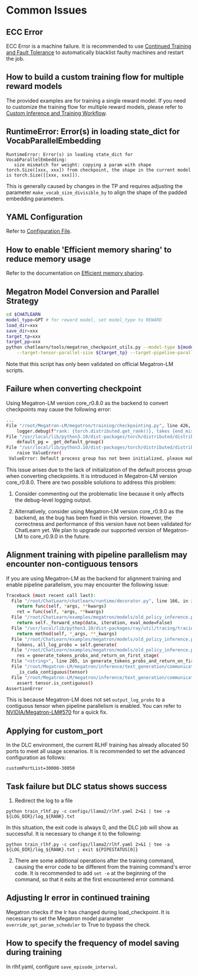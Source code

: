 # Common Issues
## ECC Error
ECC Error is a machine failure. It is recommended to use [Continued Training and Fault Tolerance](tutorial/continue_train.md) to automatically blacklist faulty machines and restart the job.
## How to build a custom training flow for multiple reward models
The provided examples are for training a single reward model. If you need to customize the training flow for multiple reward models, please refer to [Custom Inference and Training Workflow](tutorial/custom_model_flow.md).
## RuntimeError: Error(s) in loading state_dict for VocabParallelEmbedding
```
RuntimeError: Error(s) in loading state_dict for VocabParallelEmbedding:
   size mismatch for weight: copying a param with shape torch.Size([xxx, xxx]) from checkpoint, the shape in the current model is torch.Size([[xxx, xxx]]).
```
This is generally caused by changes in the TP and requires adjusting the parameter `make_vocab_size_divisible_by` to align the shape of the padded embedding parameters.
## YAML Configuration
Refer to [Configuration File](config_yaml.md).
## How to enable 'Efficient memory sharing' to reduce memory usage
Refer to the documentation on [Efficient memory sharing](tutorial/ems.md).
## Megatron Model Conversion and Parallel Strategy
```bash
cd $CHATLEARN
model_type=GPT # for reward model, set model_type to REWARD
load_dir=xxx
save_dir=xxx
target_tp=xxx
target_pp=xxx
python chatlearn/tools/megatron_checkpoint_utils.py --model-type ${model_type} --load-dir ${load_dir} --save-dir ${save_dir} \
    --target-tensor-parallel-size ${target_tp} --target-pipeline-parallel-size ${target_pp}
```
Note that this script has only been validated on official Megatron-LM scripts.
## Failure when converting checkpoint
Using Megatron-LM version core_r0.8.0 as the backend to convert checkpoints may cause the following error:

```bash
...
File "/root/Megatron-LM/megatron/training/checkpointing.py", line 426, in save_checkpoint
    logger.debug(f"rank: {torch.distributed.get_rank()}, takes {end_misc - start_misc} to finalize ckpt save ")
File "/usr/local/lib/python3.10/dist-packages/torch/distributed/distributed_c10d.py", line 1779, in get_rank
    default_pg = _get_default_group()
File "/usr/local/lib/python3.10/dist-packages/torch/distributed/distributed_c10d.py", line 1001, in _get_default_group
    raise ValueError(
 ValueError: Default process group has not been initialized, please make sure to call init_process_group.
```

This issue arises due to the lack of initialization of the default process group when converting checkpoints. It is introduced in Megatron-LM version core_r0.8.0. There are two possible solutions to address this problem:


1. Consider commenting out the problematic line because it only affects the debug-level logging output.

2. Alternatively, consider using Megatron-LM version core_r0.9.0 as the backend, as the bug has been fixed in this version. However, the correctness and performance of this version have not been validated for ChatLearn yet. We plan to upgrade our supported version of Megatron-LM to core_r0.9.0 in the future.

## Alignment training with pipeline parallelism may encounter non-contiguous tensors

If you are using Megatron-LM as the backend for alignment training and enable pipeline parallelism, you may encounter the following issue:

```bash
Traceback (most recent call last):
  File "/root/ChatLearn/chatlearn/runtime/decorator.py", line 166, in inner
    return func(self, *args, **kwargs)
    ret = func(self, *args, **kwargs)
  File "/root/ChatLearn/examples/megatron/models/old_policy_inference.py", line 408, in forward_step
    return self._forward_step(data, iteration, eval_mode=False)
  File "/usr/local/lib/python3.10/dist-packages/ray/util/tracing/tracing_helper.py", line 467, in _resume_span
    return method(self, *_args, **_kwargs)
  File "/root/ChatLearn/examples/megatron/models/old_policy_inference.py", line 362, in _forward_step
    tokens, all_log_probs = self.generate(
  File "/root/ChatLearn/examples/megatron/models/old_policy_inference.py", line 290, in generate
    res = generate_tokens_probs_and_return_on_first_stage(
  File "<string>", line 205, in generate_tokens_probs_and_return_on_first_stage 
  File "/root/Megatron-LM/megatron/inference/text_generation/communication.py", line 95, in broadcast_from_last_to_first_pipeline_stage
    _is_cuda_contiguous(tensor)
  File "/root/Megatron-LM/megatron/inference/text_generation/communication.py", line 55, in _is_cuda_contiguous
    assert tensor.is_contiguous()
AssertionError
```

This is because Megatron-LM does not set `output_log_probs` to a contiguous tensor when pipeline parallelism is enabled. You can refer to [NVIDIA/Megatron-LM#570](https://github.com/NVIDIA/Megatron-LM/pull/570) for a quick fix.


## Applying for custom_port
In the DLC environment, the current RLHF training has already allocated 50 ports to meet all usage scenarios. It is recommended to set the advanced configuration as follows:
```
customPortList=30000-30050
```
## Task failure but DLC status shows success
1. Redirect the log to a file
```
python train_rlhf.py -c configs/llama2/rlhf.yaml 2>&1 | tee -a ${LOG_DIR}/log_${RANK}.txt
```
In this situation, the exit code is always 0, and the DLC job will show as successful. It is necessary to change it to the following:
```
python train_rlhf.py -c configs/llama2/rlhf.yaml 2>&1 | tee -a ${LOG_DIR}/log_${RANK}.txt ; exit ${PIPESTATUS[0]}
```
2. There are some additional operations after the training command, causing the error code to be different from the training command's error code. It is recommended to add `set -e` at the beginning of the command, so that it exits at the first encountered error command.
## Adjusting lr error in continued training
Megatron checks if the lr has changed during load_checkpoint. It is necessary to set the Megatron model parameter `override_opt_param_scheduler` to True to bypass the check.
## How to specify the frequency of model saving during training
In rlhf.yaml, configure `save_episode_interval`.
